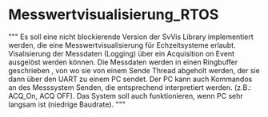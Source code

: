 # Messwertvisualisierung_RTOS

"""
Es soll eine nicht blockierende Version der SvVis Library implementiert werden, die eine Messwertvisualisierung für Echzeitsysteme erlaubt. Visalisierung der Messdaten (Logging) über ein Acquisition on Event ausgelöst werden können. Die Messdaten werden in einen Ringbuffer geschrieben , von wo sie von einem Sende Thread abgeholt werden, der sie dann über den UART zu einem PC sendet. Der PC kann auch Kommandos an des Messsystem Senden, die entsprechend interpretiert werden. (z.B.: ACQ_On, ACQ OFF). Das System soll auch funktionieren, wenn PC sehr langsam ist (niedrige Baudrate). 
"""
